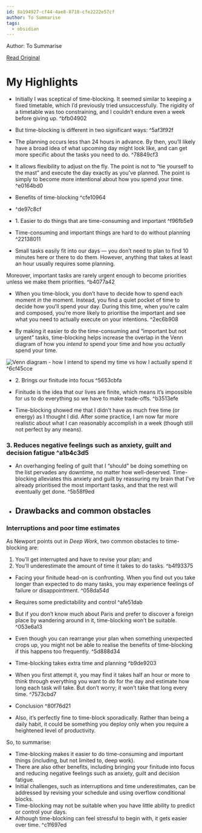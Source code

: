 ```yaml
---
id: 8a194927-cf44-4ae8-8718-cfe2222e57cf
author: To Summarise
tags:
  - obsidian
---
```


Author: To Summarise

[Read Original](https://www.tosummarise.com/my-experience-with-time-blocking/)

# My Highlights

- Initially I was sceptical of time-blocking. It seemed similar to keeping a fixed timetable, which I’d previously tried unsuccessfully. The rigidity of a timetable was too constraining, and I couldn’t endure even a week before giving up. ^bfb04902

- But time-blocking is different in two significant ways: ^5af3f92f

- The planning occurs less than 24 hours in advance. By then, you’ll likely have a broad idea of what upcoming day might look like, and can get more specific about the tasks you need to do. ^78849cf3

- It allows flexibility to adjust on the fly. The point is not to “tie yourself to the mast” and execute the day exactly as you’ve planned. The point is simply to become more intentional about how you spend your time. ^e0164bd0

- Benefits of time-blocking ^cfe10964

-  ^de97c8cf

- 1\. Easier to do things that are time-consuming and important ^f96fb5e9

- Time-consuming and important things are hard to do without planning ^22138011

- Small tasks easily fit into our days — you don’t need to plan to find 10 minutes here or there to do them. However, anything that takes at least an hour usually requires some planning.

Moreover, important tasks are rarely urgent enough to become priorities unless we make them priorities. ^b4077a42

- When you time-block, you don’t have to decide how to spend each moment _in_ the moment. Instead, you find a quiet pocket of time to decide how you’ll spend your day. During this time, when you’re calm and composed, you’re more likely to prioritise the important and see what you need to actually execute on your intentions. ^2ec6b908

- By making it easier to do the time-consuming and “important but not urgent” tasks, time-blocking helps increase the overlap in the Venn diagram of how you _intend to_ spend your time and how you _actually_ spend your time.

![Venn diagram - how I intend to spend my time vs how I actually spend it](https://proxy-prod.omnivore-image-cache.app/1024x591,ssJJqPabCg-PSUcUuZ9Lz29SPeoWdD-tNA2H4vkCU22c/https://www.tosummarise.com/wp-content/uploads/2023/07/VennDiagram-Spending-Time-1024x591.jpg) ^6cf45cce

- 2\. Brings our finitude into focus ^5653cbfa

- Finitude is the idea that our lives are finite, which means it’s impossible for us to do everything so we have to make trade-offs. ^b3513efe

- Time-blocking showed me that I didn’t have as much free time (or energy) as I thought I did. After some practice, I am now far more realistic about what I can reasonably accomplish in a week (though still not perfect by any means).

### 3\. Reduces negative feelings such as anxiety, guilt and decision fatigue ^a1b4c3d5

- An overhanging feeling of guilt that I “should” be doing something on the list pervades any downtime, no matter how well-deserved. Time-blocking alleviates this anxiety and guilt by reassuring my brain that I’ve already prioritised the most important tasks, and that the rest will eventually get done. ^5b58f9ed

- ## Drawbacks and common obstacles

### Interruptions and poor time estimates

As Newport points out in _Deep Work_, two common obstacles to time-blocking are:

1. You’ll get interrupted and have to revise your plan; and
2. You’ll underestimate the amount of time it takes to do tasks. ^b4f93375

- Facing your finitude head-on is confronting. When you find out you take longer than expected to do many tasks, you may experience feelings of failure or disappointment. ^058da54d

- Requires some predictability and control ^afe51dab

- But if you don’t know much about Paris and prefer to discover a foreign place by wandering around in it, time-blocking won’t be suitable. ^053e6a13

- Even though you can rearrange your plan when something unexpected crops up, you might not be able to realise the benefits of time-blocking if this happens too frequently. ^5d888d34

- Time-blocking takes extra time and planning ^b9de9203

- When you first attempt it, you may find it takes half an hour or more to think through everything you want to do for the day and estimate how long each task will take. But don’t worry; it won’t take that long every time. ^7573cbd7

- Conclusion ^80f76d21

- Also, it’s perfectly fine to time-block sporadically. Rather than being a daily habit, it could be something you deploy only when you require a heightened level of productivity.

So, to summarise:

* Time-blocking makes it easier to do time-consuming and important things (including, but not limited to, deep work).
* There are also other benefits, including bringing your finitude into focus and reducing negative feelings such as anxiety, guilt and decision fatigue.
* Initial challenges, such as interruptions and time underestimates, can be addressed by revising your schedule and using overflow conditional blocks.
* Time-blocking may not be suitable when you have little ability to predict or control your days.
* Although time-blocking can feel stressful to begin with, it gets easier over time. ^c1f697ed

